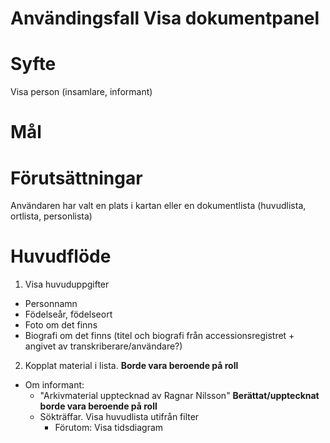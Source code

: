 # Användingsfall Visa dokumentpanel
# Syfte
Visa person (insamlare, informant)

# Mål

# Förutsättningar
Användaren har valt en plats i kartan eller en dokumentlista (huvudlista, ortlista, personlista)

# Huvudflöde
1. Visa huvuduppgifter
- Personnamn
- Födelseår, födelseort
- Foto om det finns
- Biografi om det finns (titel och biografi från accessionsregistret + angivet av transkriberare/användare?)
2. Kopplat material i lista. **Borde vara beroende på roll**
- Om informant:
  - "Arkivmaterial upptecknad av Ragnar Nilsson" **Berättat/upptecknat borde vara beroende på roll**
  - Sökträffar. Visa huvudlista utifrån filter
    - Förutom: Visa tidsdiagram



